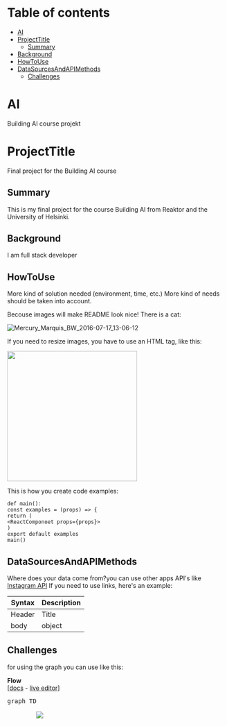 Table of contents
=================

<!--ts-->
   * [AI](#ai)
   * [ProjectTitle](#projecttitle)
      * [Summary](#summary)
   * [Background](#background)
   * [HowToUse](#howtouse)
   * [DataSourcesAndAPIMethods](#datasourcesandapimethods)
     * [Challenges](#challenges)
<!--te-->


AI
============
Building AI course projekt
<!-- This is the markdown template for the final project of the Building AI course, 
created by Reaktor Innovations and University of Helsinki. 
Copy the template, paste it to your GitHub README and edit! -->

# ProjectTitle

Final project for the Building AI course

## Summary

This is my final project for the course Building AI from Reaktor and the University of Helsinki.

## Background

I am full stack developer

## HowToUse

More kind of solution needed (environment, time, etc.) More kind of needs should be taken into account.

Becouse images will make README look nice! There is a cat:

![Mercury_Marquis_BW_2016-07-17_13-06-12](https://user-images.githubusercontent.com/28865612/130359019-e4f21cc4-56fb-4fc8-8f3e-1c4e741e3574.jpg)

If you need to resize images, you have to use an HTML tag, like this:

<img src="https://user-images.githubusercontent.com/28865612/130359019-e4f21cc4-56fb-4fc8-8f3e-1c4e741e3574.jpg" width="300">

This is how you create code examples:

```
def main():
const examples = (props) => {
return (
<ReactComponoet props={props}>
)
export default examples
main()
```

## DataSourcesAndAPIMethods

Where does your data come from?you can use other apps API's like [Instagram API](https://developers.facebook.com/docs/instagram-basic-display-api)
If you need to use links, here's an example:


| Syntax      | Description |
| ----------- | ----------- |
| Header      | Title       |
| body        | object      |


## Challenges

for using the graph you can use like this:

<!-- <Flowchart> -->
<tr><td colspan=2 align="center">
    <b>Flow</b></br>
    [<a href="http://mermaid-js.github.io/mermaid/#/flowchart">docs</a> - <a href="https://mermaidjs.github.io/mermaid-live-editor/#/edit/eyJjb2RlIjoiZ3JhcGggVERcbiAgICBBW0hhcmRdIC0tPnxUZXh0fCBCKFJvdW5kKVxuICAgIEIgLS0-IEN7RGVjaXNpb259XG4gICAgQyAtLT58T25lfCBEW1Jlc3VsdCAxXVxuICAgIEMgLS0-fFR3b3wgRVtSZXN1bHQgMl0iLCJtZXJtYWlkIjp7InRoZW1lIjoiZGVmYXVsdCJ9fQ">live editor</a>]
</td></tr>
<tr>
    <td><pre>
graph TD
    <td align="center">
        <img src="https://raw.githubusercontent.com/mermaid-js/mermaid/master/img/gray-flow.png" />
    </td>
</tr>
<!-- </Flowchart> -->
